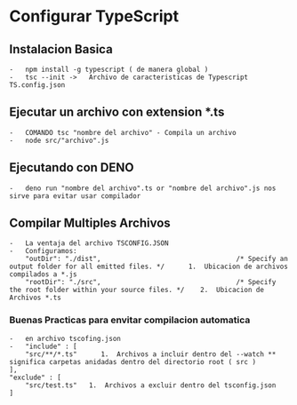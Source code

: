 #   Configurar TypeScript

##  Instalacion Basica
    -   npm install -g typescript ( de manera global )
    -   tsc --init ->   Archivo de caracteristicas de Typescript TS.config.json

##  Ejecutar un archivo con extension *.ts
    -   COMANDO tsc "nombre del archivo" - Compila un archivo
    -   node src/"archivo".js

##  Ejecutando con DENO
    -   deno run "nombre del archivo".ts or "nombre del archivo".js nos sirve para evitar usar compilador

##  Compilar Multiples Archivos
    -   La ventaja del archivo TSCONFIG.JSON
    -   Configuramos:
        "outDir": "./dist",                                  /* Specify an output folder for all emitted files. */      1.  Ubicacion de archivos compilados a *.js
        "rootDir": "./src",                                  /* Specify the root folder within your source files. */    2.  Ubicacion de Archivos *.ts

### Buenas Practicas para envitar compilacion automatica
    -   en archivo tscofing.json
    -   "include" : [
        "src/**/*.ts"      1.  Archivos a incluir dentro del --watch ** significa carpetas anidadas dentro del directorio root ( src )
    ],
    "exclude" : [
        "src/test.ts"   1.  Archivos a excluir dentro del tsconfig.json
    ]